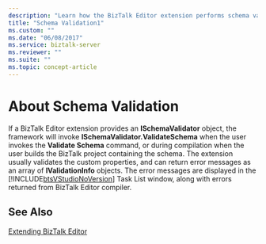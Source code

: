 ```yaml
---
description: "Learn how the BizTalk Editor extension performs schema validation."
title: "Schema Validation1"
ms.custom: ""
ms.date: "06/08/2017"
ms.service: biztalk-server
ms.reviewer: ""
ms.suite: ""
ms.topic: concept-article
---
```

# About Schema Validation

If a BizTalk Editor extension provides an **ISchemaValidator** object, the framework will invoke **ISchemaValidator.ValidateSchema** when the user invokes the **Validate Schema** command, or during compilation when the user builds the BizTalk project containing the schema. The extension usually validates the custom properties, and can return error messages as an array of **IValidationInfo** objects. The error messages are displayed in the [!INCLUDE[btsVStudioNoVersion](../includes/btsvstudionoversion-md.md)] Task List window, along with errors returned from BizTalk Editor compiler.  
  
## See Also

 [Extending BizTalk Editor](../core/extending-biztalk-editor.md)
